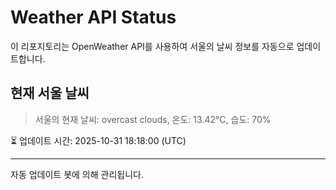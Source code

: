 
# Weather API Status

이 리포지토리는 OpenWeather API를 사용하여 서울의 날씨 정보를 자동으로 업데이트합니다.

## 현재 서울 날씨
> 서울의 현재 날씨: overcast clouds, 온도: 13.42°C, 습도: 70%

⏳ 업데이트 시간: 2025-10-31 18:18:00 (UTC)

---
자동 업데이트 봇에 의해 관리됩니다.
